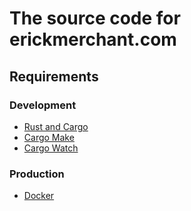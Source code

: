 # The source code for erickmerchant.com

## Requirements

### Development

- [Rust and Cargo](https://doc.rust-lang.org/cargo/getting-started/installation.html)
- [Cargo Make](https://crates.io/crates/cargo-make)
- [Cargo Watch](https://crates.io/crates/cargo-watch)

### Production

- [Docker](https://docs.docker.com/engine/install/)
